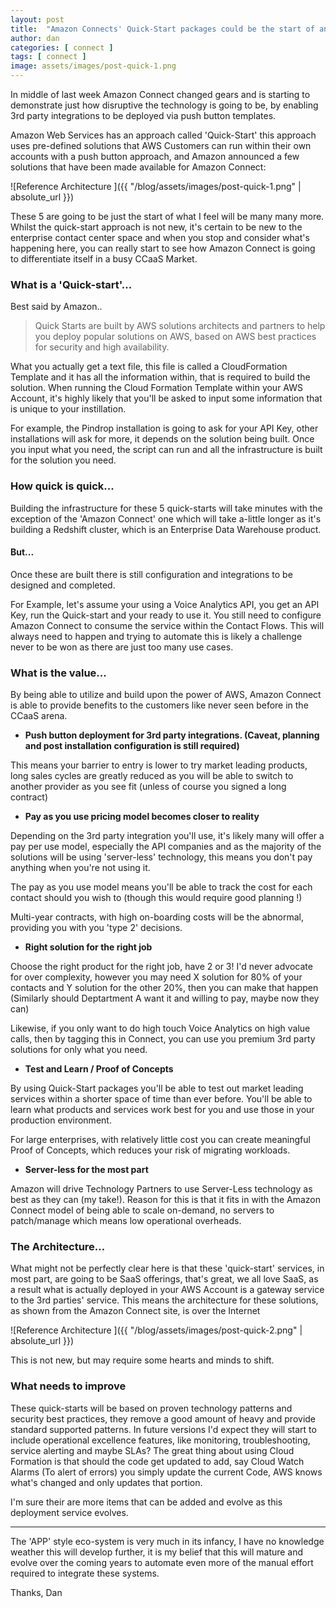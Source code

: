 ```yaml
---
layout: post
title:  "Amazon Connects' Quick-Start packages could be the start of an 'App' eco-system for Contact Centers"
author: dan
categories: [ connect ]
tags: [ connect ]
image: assets/images/post-quick-1.png
---
```


In middle of last week Amazon Connect changed gears and is starting to demonstrate just how disruptive the technology is going to be, by enabling 3rd party integrations to be deployed via push button templates.

Amazon Web Services has an approach called 'Quick-Start' this approach uses pre-defined solutions that AWS Customers can run within their own accounts with a push button approach, and Amazon announced a few solutions that have been made available for Amazon Connect:

![Reference Architecture ]({{ "/blog/assets/images/post-quick-1.png" | absolute_url }})

These 5 are going to be just the start of what I feel will be many many more. Whilst the quick-start approach is not new, it's certain to be new to the enterprise contact center space and when you stop and consider what's happening here, you can really start to see how Amazon Connect is going to differentiate itself in a busy CCaaS Market.

### What is a 'Quick-start'...

Best said by Amazon..

>Quick Starts are built by AWS solutions architects and partners to help you deploy popular solutions on AWS, based on AWS best practices for security and high availability.

What you actually get a text file, this file is called a CloudFormation Template and it has all the information within, that is required to build the solution. When running the Cloud Formation Template within your AWS Account, it's highly likely that you'll be asked to input some information that is unique to your instillation.

For example, the Pindrop installation is going to ask for your API Key, other installations will ask for more, it depends on the solution being built. Once you input what you need, the script can run and all the infrastructure is built for the solution you need.

### How quick is quick...
Building the infrastructure for these 5 quick-starts will take minutes with the exception of the 'Amazon Connect' one which will take a-little longer as it's building a Redshift cluster, which is an Enterprise Data Warehouse product.

#### But...

Once these are built there is still configuration and integrations to be designed and completed.

For Example, let's assume your using a Voice Analytics API, you get an API Key, run the Quick-start and your ready to use it. You still need to configure Amazon Connect to consume the service within the Contact Flows. This will always need to happen and trying to automate this is likely a challenge never to be won as there are just too many use cases.

### What is the value...
By being able to utilize and build upon the power of AWS, Amazon Connect is able to provide benefits to the customers like never seen before in the CCaaS arena.

+ **Push button deployment for 3rd party integrations. (Caveat, planning and post installation configuration is still required)**

This means your barrier to entry is lower to try market leading products, long sales cycles are greatly reduced as you will be able to switch to another provider as you see fit (unless of course you signed a long contract)

+ **Pay as you use pricing model becomes closer to reality**

Depending on the 3rd party integration you'll use, it's likely many will offer a pay per use model, especially the API companies and as the majority of the solutions will be using 'server-less' technology, this means you don't pay anything when you're not using it.

The pay as you use model means you'll be able to track the cost for each contact should you wish to (though this would require good planning !)

Multi-year contracts, with high on-boarding costs will be the abnormal, providing you with you 'type 2' decisions.

+ **Right solution for the right job**

Choose the right product for the right job, have 2 or 3! I'd never advocate for over complexity, however you may need X solution for 80% of your contacts and Y solution for the other 20%, then you can make that happen (Similarly should Deptartment A want it and willing to pay, maybe now they can)

Likewise, if you only want to do high touch Voice Analytics on high value calls, then by tagging this in Connect, you can use you premium 3rd party solutions for only what you need.

+ **Test and Learn / Proof of Concepts**

By using Quick-Start packages you'll be able to test out market leading services within a shorter space of time than ever before. You'll be able to learn what products and services work best for you and use those in your production environment.

For large enterprises, with relatively little cost you can create meaningful Proof of Concepts, which reduces your risk of migrating workloads.


+ **Server-less for the most part**

Amazon will drive Technology Partners to use Server-Less technology as best as they can (my take!). Reason for this is that it fits in with the Amazon Connect model of being able to scale on-demand, no servers to patch/manage which means low operational overheads.

### The Architecture...

What might not be perfectly clear here is that these 'quick-start' services, in most part, are going to be SaaS offerings, that's great, we all love SaaS, as a result what is actually deployed in your AWS Account is a gateway service to the 3rd parties' service. This means the architecture for these solutions, as shown from the Amazon Connect site, is over the Internet

![Reference Architecture ]({{ "/blog/assets/images/post-quick-2.png" | absolute_url }})

This is not new, but may require some hearts and minds to shift.


### What needs to improve

These quick-starts will be based on proven technology patterns and security best practices, they remove a good amount of heavy and provide standard supported patterns. In future versions I'd expect they will start to include operational excellence features, like monitoring, troubleshooting, service alerting and maybe SLAs? The great thing about using Cloud Formation is that should the code get updated to add, say Cloud Watch Alarms (To alert of errors) you simply update the current Code, AWS knows what's changed and only updates that portion.

I'm sure their are more items that can be added and evolve as this deployment service evolves.

***

The 'APP' style eco-system is very much in its infancy, I have no knowledge weather this will develop further, it is my belief that this will mature and evolve over the coming years to automate even more of the manual effort required to integrate these systems.

Thanks, Dan

